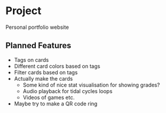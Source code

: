 # Project
Personal portfolio website
## Planned Features
- Tags on cards
- Different card colors based on tags
- Filter cards based on tags
- Actually make the cards
    - Some kind of nice stat visualisation for showing grades? 
    - Audio playback for tidal cycles loops
    - Videos of games etc. 
- Maybe try to make a QR code ring